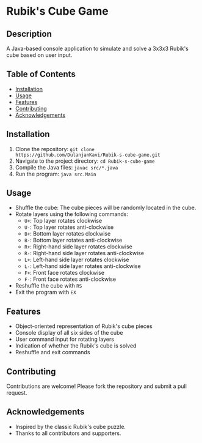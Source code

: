 # Rubik's Cube Game

## Description
A Java-based console application to simulate and solve a 3x3x3 Rubik's cube based on user input.

## Table of Contents
- [Installation](#installation)
- [Usage](#usage)
- [Features](#features)
- [Contributing](#contributing)
- [Acknowledgements](#acknowledgements)

## Installation
1. Clone the repository: `git clone https://github.com/DulanjanKavi/Rubik-s-cube-game.git`
2. Navigate to the project directory: `cd Rubik-s-cube-game`
3. Compile the Java files: `javac src/*.java`
4. Run the program: `java src.Main`

## Usage
- Shuffle the cube: The cube pieces will be randomly located in the cube.
- Rotate layers using the following commands:
  - `U+`: Top layer rotates clockwise
  - `U-`: Top layer rotates anti-clockwise
  - `B+`: Bottom layer rotates clockwise
  - `B-`: Bottom layer rotates anti-clockwise
  - `R+`: Right-hand side layer rotates clockwise
  - `R-`: Right-hand side layer rotates anti-clockwise
  - `L+`: Left-hand side layer rotates clockwise
  - `L-`: Left-hand side layer rotates anti-clockwise
  - `F+`: Front face rotates clockwise
  - `F-`: Front face rotates anti-clockwise
- Reshuffle the cube with `RS`
- Exit the program with `EX`

## Features
- Object-oriented representation of Rubik's cube pieces
- Console display of all six sides of the cube
- User command input for rotating layers
- Indication of whether the Rubik's cube is solved
- Reshuffle and exit commands

## Contributing
Contributions are welcome! Please fork the repository and submit a pull request.


## Acknowledgements
- Inspired by the classic Rubik's cube puzzle.
- Thanks to all contributors and supporters.



